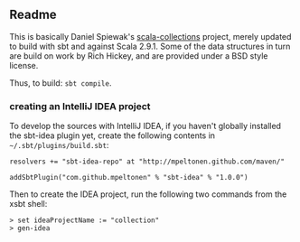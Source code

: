 ## Readme

This is basically Daniel Spiewak's [scala-collections](https://github.com/djspiewak/scala-collections) project, merely updated to build with sbt and against Scala 2.9.1. Some of the data structures in turn are build on work by Rich Hickey, and are provided under a BSD style license.

Thus, to build: `sbt compile`.

### creating an IntelliJ IDEA project

To develop the sources with IntelliJ IDEA, if you haven't globally installed the sbt-idea plugin yet, create the following contents in `~/.sbt/plugins/build.sbt`:

    resolvers += "sbt-idea-repo" at "http://mpeltonen.github.com/maven/"
    
    addSbtPlugin("com.github.mpeltonen" % "sbt-idea" % "1.0.0")

Then to create the IDEA project, run the following two commands from the xsbt shell:

    > set ideaProjectName := "collection"
    > gen-idea
